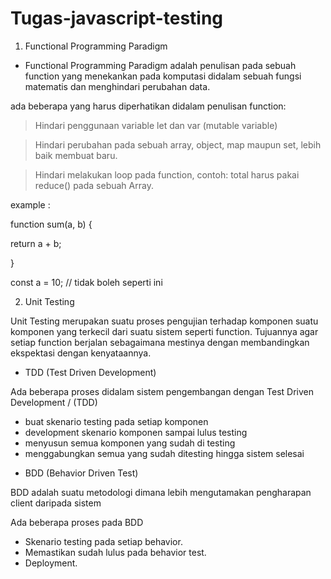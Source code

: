 # Tugas-javascript-testing

1. Functional Programming Paradigm

* Functional Programming Paradigm adalah penulisan pada sebuah function yang menekankan pada komputasi didalam sebuah fungsi matematis dan menghindari perubahan data.

ada beberapa yang harus diperhatikan didalam penulisan function:

> Hindari penggunaan variable let dan var (mutable variable)

> Hindari perubahan pada sebuah array, object, map maupun set, lebih baik membuat baru.

> Hindari melakukan loop pada function, contoh: total harus pakai reduce() pada sebuah Array.

example :

function sum(a, b) 
{

  return a + b;
  
}

const a = 10;         // tidak boleh seperti ini  

2. Unit Testing 

Unit Testing merupakan suatu proses pengujian terhadap komponen suatu komponen yang terkecil dari suatu sistem seperti function.
Tujuannya agar setiap function berjalan sebagaimana mestinya dengan membandingkan ekspektasi dengan kenyataannya.

* TDD (Test Driven Development)

Ada beberapa proses didalam sistem pengembangan dengan Test Driven Development / (TDD)
- buat skenario testing pada setiap komponen
- development skenario komponen sampai lulus testing
- menyusun semua komponen yang sudah di testing
- menggabungkan semua yang sudah ditesting hingga sistem selesai

* BDD (Behavior Driven Test)

BDD adalah suatu metodologi dimana lebih mengutamakan pengharapan client daripada sistem

Ada beberapa proses pada BDD
- Skenario testing pada setiap behavior.
- Memastikan sudah lulus pada behavior test.
- Deployment.






